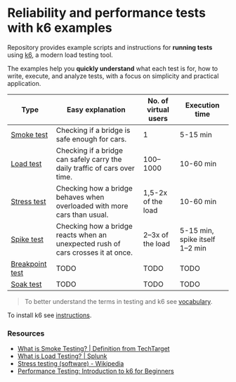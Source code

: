 # Reliability and performance tests with k6 examples

Repository provides example scripts and instructions for **running tests** using [k6](https://k6.io/), a modern load testing tool.

The examples help you **quickly understand** what each test is for, how to write, execute, and analyze tests, with a focus on simplicity and practical application.

| Type                                                | Easy explanation                                                           | No. of virtual users | Execution time   |
| --------------------------------------------------- | -------------------------------------------------------------------------- | -------------------- | ---------------- |
| [Smoke test](01-smoke-test/definition.md)           | Checking if a bridge is safe enough for cars.                              | 1                    | 5-15 min         |
| [Load test](02-load-test/definition.md)             | Checking if a bridge can safely carry the daily traffic of cars over time. | 100–1000             | 10-60 min |
| [Stress test](03-stress-test/definition.md)         | Checking how a bridge behaves when overloaded with more cars than usual.                                                                       | 1,5-2x of the load                 | 10-60 min             |
| [Spike test](04-spike-test/definition.md)         | Checking how a bridge reacts when an unexpected rush of cars crosses it at once.                                                                       | 2–3x of the load                 | 5-15 min, spike itself 1–2 min             |
| [Breakpoint test](05-breakpoint-test/definition.md) | TODO                                                                       | TODO                 | TODO             |
| [Soak test](06-soak-test/definition.md)             | TODO                                                                       | TODO                 | TODO             |

> To better understand the terms in testing and k6 see [vocabulary](vocabulary.md).

To install k6 see [instructions](https://grafana.com/docs/k6/latest/set-up/install-k6/).

### Resources

- [What is Smoke Testing? | Definition from TechTarget](https://www.techtarget.com/searchsoftwarequality/definition/smoke-testing)
- [What is Load Testing? | Splunk](https://www.splunk.com/en_us/blog/learn/load-testing.html)
- [Stress testing (software) - Wikipedia](https://en.wikipedia.org/wiki/Stress_testing_(software))
- [Performance Testing: Introduction to k6 for Beginners](https://www.udemy.com/course/k6-load-testing-performance-testing/)